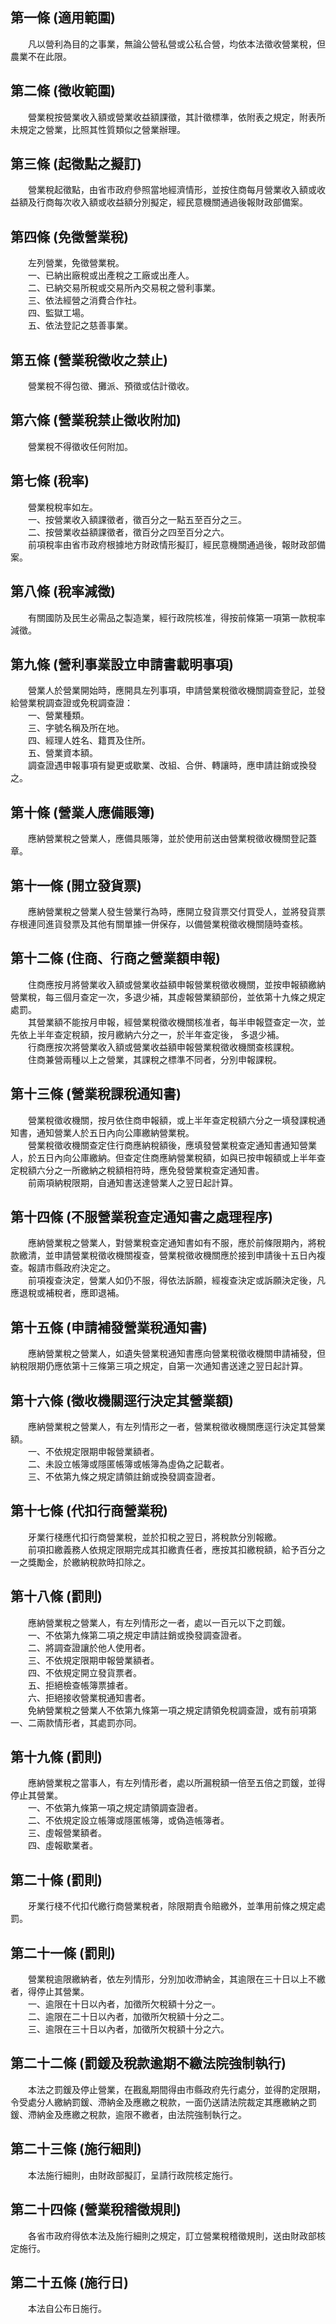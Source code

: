 第一條 (適用範圍)
-----------------
　　凡以營利為目的之事業，無論公營私營或公私合營，均依本法徵收營業稅，但農業不在此限。  


第二條 (徵收範圍)
-----------------
　　營業稅按營業收入額或營業收益額課徵，其計徵標準，依附表之規定，附表所未規定之營業，比照其性質類似之營業辦理。  


第三條 (起徵點之擬訂)
---------------------
　　營業稅起徵點，由省市政府參照當地經濟情形，並按住商每月營業收入額或收益額及行商每次收入額或收益額分別擬定，經民意機關通過後報財政部備案。  


第四條 (免徵營業稅)
-------------------
　　左列營業，免徵營業稅。  
　　一、已納出廠稅或出產稅之工廠或出產人。  
　　二、已納交易所稅或交易所內交易稅之營利事業。  
　　三、依法經營之消費合作社。  
　　四、監獄工場。  
　　五、依法登記之慈善事業。  


第五條 (營業稅徵收之禁止)
-------------------------
　　營業稅不得包徵、攤派、預徵或估計徵收。  


第六條 (營業稅禁止徵收附加)
---------------------------
　　營業稅不得徵收任何附加。  


第七條 (稅率)
-------------
　　營業稅稅率如左。  
　　一、按營業收入額課徵者，徵百分之一點五至百分之三。  
　　二、按營業收益額課徵者，徵百分之四至百分之六。  
　　前項稅率由省市政府根據地方財政情形擬訂，經民意機關通過後，報財政部備案。  


第八條 (稅率減徵)
-----------------
　　有關國防及民生必需品之製造業，經行政院核准，得按前條第一項第一款稅率減徵。  


第九條 (營利事業設立申請書載明事項)
-----------------------------------
　　營業人於營業開始時，應開具左列事項，申請營業稅徵收機關調查登記，並發給營業稅調查證或免稅調查證：  
　　一、營業種類。  
　　三、字號名稱及所在地。  
　　四、經理人姓名、籍貫及住所。  
　　五、營業資本額。  
　　調查證遇申報事項有變更或歇業、改組、合併、轉讓時，應申請註銷或換發之。  


第十條 (營業人應備賬簿)
-----------------------
　　應納營業稅之營業人，應備具賬簿，並於使用前送由營業稅徵收機關登記蓋章。  


第十一條 (開立發貨票)
---------------------
　　應納營業稅之營業人發生營業行為時，應開立發貨票交付買受人，並將發貨票存根連同進貨發票及其他有關單據一併保存，以備營業稅徵收機關隨時查核。  


第十二條 (住商、行商之營業額申報)
---------------------------------
　　住商應按月將營業收入額或營業收益額申報營業稅徵收機關，並按申報額繳納營業稅，每三個月查定一次，多退少補，其虛報營業額部份，並依第十九條之規定處罰。  
　　其營業額不能按月申報，經營業稅徵收機關核准者，每半申報暨查定一次，並先依上半年查定稅額，按月繳納六分之一，於半年查定後， 多退少補。  
　　行商應按次將營業收入額或營業收益額申報營業稅徵收機關查核課稅。  
　　住商兼營兩種以上之營業，其課稅之標準不同者，分別申報課稅。  


第十三條 (營業稅課稅通知書)
---------------------------
　　營業稅徵收機關，按月依住商申報額，或上半年查定稅額六分之一填發課稅通知書，通知營業人於五日內向公庫繳納營業稅。  
　　營業稅徵收機關查定住行商應納稅額後，應填發營業稅查定通知書通知營業人，於五日內向公庫繳納。但查定住商應納營業稅額，如與已按申報額或上半年查定稅額六分之一所繳納之稅額相符時，應免發營業稅查定通知書。  
　　前兩項納稅限期，自通知書送達營業人之翌日起計算。  


第十四條 (不服營業稅查定通知書之處理程序)
-----------------------------------------
　　應納營業稅之營業人，對營業稅查定通知書如有不服，應於前條限期內，將稅款繳清，並申請營業稅徵收機關複查，營業稅徵收機關應於接到申請後十五日內複查。報請市縣政府決定之。  
　　前項複查決定，營業人如仍不服，得依法訴願，經複查決定或訴願決定後，凡應退稅或補稅者，應即退補。  


第十五條 (申請補發營業稅通知書)
-------------------------------
　　應納營業稅之營業人，如遺失營業稅通知書應向營業稅徵收機關申請補發，但納稅限期仍應依第十三條第三項之規定，自第一次通知書送達之翌日起計算。  


第十六條 (徵收機關逕行決定其營業額)
-----------------------------------
　　應納營業稅之營業人，有左列情形之一者，營業稅徵收機關應逕行決定其營業額。  
　　一、不依規定限期申報營業額者。  
　　二、未設立帳簿或隱匿帳簿或帳簿為虛偽之記載者。  
　　三、不依第九條之規定請領註銷或換發調查證者。  


第十七條 (代扣行商營業稅)
-------------------------
　　牙業行棧應代扣行商營業稅，並於扣稅之翌日，將稅款分別報繳。  
　　前項扣繳義務人依規定限期完成其扣繳責任者，應按其扣繳稅額，給予百分之一之獎勵金，於繳納稅款時扣除之。  


第十八條 (罰則)
---------------
　　應納營業稅之營業人，有左列情形之一者，處以一百元以下之罰鍰。  
　　一、不依第九條第二項之規定申請註銷或換發調查證者。  
　　二、將調查證讓於他人使用者。  
　　三、不依規定限期申報營業額者。  
　　四、不依規定開立發貨票者。  
　　五、拒絕檢查帳簿票據者。  
　　六、拒絕接收營業稅通知書者。  
　　免納營業稅之營業人不依第九條第一項之規定請領免稅調查證，或有前項第一、二兩款情形者，其處罰亦同。  


第十九條 (罰則)
---------------
　　應納營業稅之當事人，有左列情形者，處以所漏稅額一倍至五倍之罰鍰，並得停止其營業。  
　　一、不依第九條第一項之規定請領調查證者。  
　　二、不依規定設立帳簿或隱匿帳簿，或偽造帳簿者。  
　　三、虛報營業額者。  
　　四、虛報歇業者。  


第二十條 (罰則)
---------------
　　牙業行棧不代扣代繳行商營業稅者，除限期責令賠繳外，並準用前條之規定處罰。  


第二十一條 (罰則)
-----------------
　　營業稅逾限繳納者，依左列情形，分別加收滯納金，其逾限在三十日以上不繳者，得停止其營業。  
　　一、逾限在十日以內者，加徵所欠稅額十分之一。  
　　二、逾限在二十日以內者，加徵所欠稅額十分之二。  
　　三、逾限在三十日以內者，加徵所欠稅額十分之六。  


第二十二條 (罰鍰及稅款逾期不繳法院強制執行)
-------------------------------------------
　　本法之罰鍰及停止營業，在戡亂期間得由市縣政府先行處分，並得酌定限期，令受處分人繳納罰鍰、滯納金及應繳之稅款，一面仍送請法院裁定其應繳納之罰鍰、滯納金及應繳之稅款，逾限不繳者，由法院強制執行之。  


第二十三條 (施行細則)
---------------------
　　本法施行細則，由財政部擬訂，呈請行政院核定施行。  


第二十四條 (營業稅稽徵規則)
---------------------------
　　各省市政府得依本法及施行細則之規定，訂立營業稅稽徵規則，送由財政部核定施行。  


第二十五條 (施行日)
-------------------
　　本法自公布日施行。